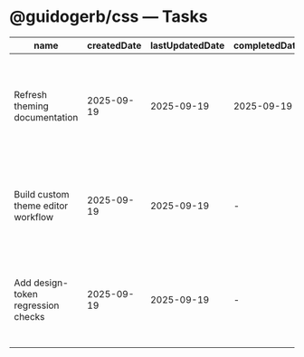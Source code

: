 # @guidogerb/css — Tasks

| name | createdDate | lastUpdatedDate | completedDate | status | description |
| --- | --- | --- | --- | --- | --- |
| Refresh theming documentation | 2025-09-19 | 2025-09-19 | 2025-09-19 | complete | Ensured the README walks through reset imports, provider setup, and ThemeSelect embedding for tenant apps. |
| Build custom theme editor workflow | 2025-09-19 | 2025-09-19 | - | in progress | Prototype a modal-driven editor that saves bespoke token sets through the storage helpers and broadcasts updates. |
| Add design-token regression checks | 2025-09-19 | 2025-09-19 | - | todo | Capture screenshot/DOM snapshots so token regressions are caught before publishing shared CSS. |
